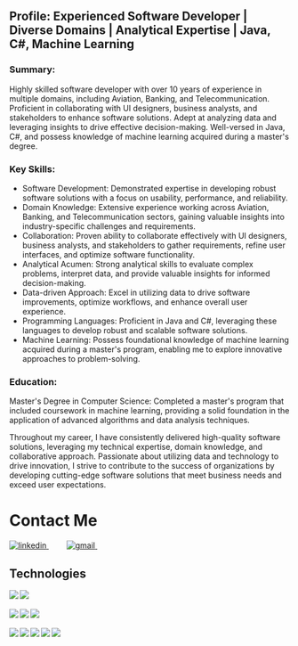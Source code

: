 <div class="profile-section">
  <h2>Profile: Experienced Software Developer | Diverse Domains | Analytical Expertise | Java, C#, Machine Learning</h2>
  <h3>Summary:</h3>
  <p>
    Highly skilled software developer with over 10 years of experience in multiple domains, including Aviation, Banking, and Telecommunication. Proficient in collaborating with UI designers, business analysts, and stakeholders to enhance software solutions. Adept at analyzing data and leveraging insights to drive effective decision-making. Well-versed in Java, C#, and possess knowledge of machine learning acquired during a master's degree.
  </p>
  <h3>Key Skills:</h3>
  <ul>
    <li>Software Development: Demonstrated expertise in developing robust software solutions with a focus on usability, performance, and reliability.</li>
    <li>Domain Knowledge: Extensive experience working across Aviation, Banking, and Telecommunication sectors, gaining valuable insights into industry-specific challenges and requirements.</li>
    <li>Collaboration: Proven ability to collaborate effectively with UI designers, business analysts, and stakeholders to gather requirements, refine user interfaces, and optimize software functionality.</li>
    <li>Analytical Acumen: Strong analytical skills to evaluate complex problems, interpret data, and provide valuable insights for informed decision-making.</li>
    <li>Data-driven Approach: Excel in utilizing data to drive software improvements, optimize workflows, and enhance overall user experience.</li>
    <li>Programming Languages: Proficient in Java and C#, leveraging these languages to develop robust and scalable software solutions.</li>
    <li>Machine Learning: Possess foundational knowledge of machine learning acquired during a master's program, enabling me to explore innovative approaches to problem-solving.</li>
  </ul>
<!--  <h3>Experience:</h3>
  <ul>
    <li>
      <strong>Software Developer at Brombeer IT</strong>
      <br />
      Developed and maintained software solutions for aviation-related applications, collaborating with cross-functional teams to enhance user interfaces and optimize software performance.
    </li>
    <li>
      <strong>ADCB [Company Name]</strong>
      <br />
      Contributed to the development of banking software, collaborating with business analysts to gather requirements and deliver user-friendly solutions that met industry regulations and standards.
    </li>
    <li>
      <strong>Software Developer at [Company Name]</strong>
      <br />
      Engaged in the development of telecommunication software, leveraging data analysis skills to improve system performance and enhance user experience.
    </li>
  </ul> --!>
  <h3>Education:</h3>
  <p>
    Master's Degree in Computer Science: Completed a master's program that included coursework in machine learning, providing a solid foundation in the application of advanced algorithms and data analysis techniques.
  </p>
  <!--<h3>Certifications:</h3>
  <ul>
    <li>[Relevant Certifications]: List any relevant certifications that highlight your expertise in specific software development frameworks or tools.</li>
  </ul>
--!>
  <p>
    Throughout my career, I have consistently delivered high-quality software solutions, leveraging my technical expertise, domain knowledge, and collaborative approach. Passionate about utilizing data and technology to drive innovation, I strive to contribute to the success of organizations by developing cutting-edge software solutions that meet business needs and exceed user expectations.
  </p>


 <h1>Contact Me</h1>
<p>
  <a href="https://www.linkedin.com/in/bilalabdulkany/" rel="nofollow noreferrer">
    <img src="https://img.shields.io/badge/linkedin-%230077B5.svg?style=for-the-badge&logo=linkedin&logoColor=white" alt="linkedin">
  </a>
    &emsp;&emsp;
  <a href="bilal.abdulkany@gmail.com" rel="nofollow noreferrer">
    <img src="https://img.shields.io/badge/Gmail-D14836?style=for-the-badge&logo=gmail&logoColor=white" alt="gmail">
  </a>
    &emsp;&emsp;
</p>

## Technologies

<p>  
  <img align="left" src="https://img.shields.io/badge/c Sharp-%2300599C.svg?style=for-the-badge&logo=c%2B%2B&logoColor=white" />
    &nbsp; 

  <img align="left" src="https://img.shields.io/badge/Visual%20Studio%20Code-0078d7.svg?style=for-the-badge&logo=visual-studio-code&logoColor=white" />
    <br><br> 
  <img align="left" src="https://img.shields.io/badge/docker-%230db7ed.svg?style=for-the-badge&logo=docker&logoColor=white" />
    &nbsp;
   <img align="left" src="https://img.shields.io/badge/jira-%230A0FFF.svg?style=for-the-badge&logo=jira&logoColor=white)" />
    &nbsp;
  <img align="left" src="https://img.shields.io/badge/git-%23F05033.svg?style=for-the-badge&logo=git&logoColor=white" />
    <br><br>
  <img align="left" src="https://img.shields.io/badge/github-%23121011.svg?style=for-the-badge&logo=github&logoColor=white" />
    &nbsp;
  <img align="left" src="https://img.shields.io/badge/gitlab-%23181717.svg?style=for-the-badge&logo=gitlab&logoColor=white" />
    &nbsp;
  <img align="left" src="https://img.shields.io/badge/Linux-FCC624?style=for-the-badge&logo=linux&logoColor=black" />
<!--
  <img align="left" src="https://img.shields.io/badge/Codewars-B1361E?style=for-the-badge&logo=codewars&logoColor=grey" />
    <br><br>-->
  <img align="left" src="https://img.shields.io/badge/-Stackoverflow-FE7A16?style=for-the-badge&logo=stack-overflow&logoColor=white" />
    &nbsp;
  <img align="left" src="https://img.shields.io/badge/-Stackoverflow-FE7A16?style=for-the-badge&logo=stack-overflow&logoColor=white" />
    &nbsp;
 
</p><br/>
</div>
